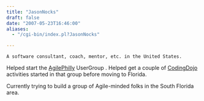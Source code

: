 ```yaml
---
title: "JasonNocks"
draft: false
date: "2007-05-23T16:46:00"
aliases:
  - "/cgi-bin/index.pl?JasonNocks"

---
```

    A software consultant, coach, mentor, etc. in the United States.

Helped start the [AgilePhilly](/AgilePhilly) UserGroup . Helped get a
couple of [CodingDojo](/CodingDojo) activities started in that group
before moving to Florida.

Currently trying to build a group of Agile-minded folks in the South
Florida area.
